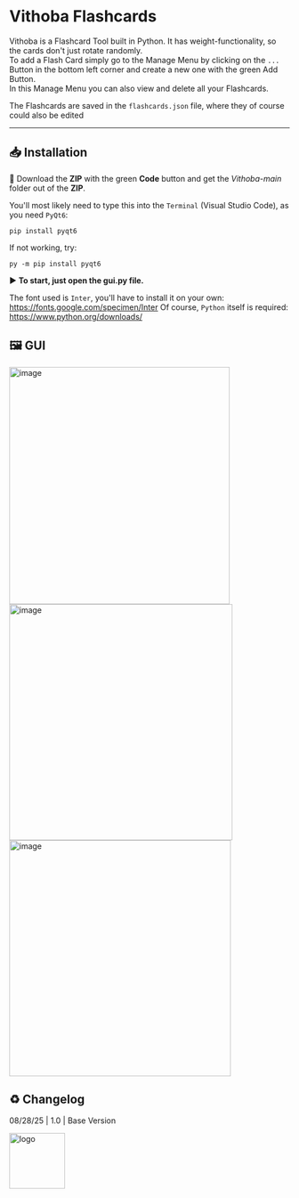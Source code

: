 # Vithoba Flashcards

Vithoba is a Flashcard Tool built in Python. It has weight-functionality, so the cards don't just rotate randomly.  
To add a Flash Card simply go to the Manage Menu by clicking on the `...` Button in the bottom left corner and create a new one with the green Add Button.  
In this Manage Menu you can also view and delete all your Flashcards.

The Flashcards are saved in the `flashcards.json` file, where they of course could also be edited

---

## 📥 Installation
🔽 Download the **ZIP** with the green **Code** button and get the *Vithoba-main* folder out of the **ZIP**.

You'll most likely need to type this into the `Terminal` (Visual Studio Code), as you need `PyQt6`:

    pip install pyqt6

If not working, try:

    py -m pip install pyqt6

▶ **To start, just open the gui.py file.**

The font used is `Inter`, you'll have to install it on your own: https://fonts.google.com/specimen/Inter
Of course, `Python` itself is required: https://www.python.org/downloads/

## 🖼 GUI

<img width="396" height="426" alt="image" src="https://github.com/user-attachments/assets/71d8d635-5ad7-4e62-87ae-680f55878b29" />

<img width="401" height="424" alt="image" src="https://github.com/user-attachments/assets/83ffe32e-d0f1-47d4-b9ed-3cca7aa5ea24" />

<img width="398" height="424" alt="image" src="https://github.com/user-attachments/assets/5d2fe853-8e7a-4648-abea-c6b23e29226f" />


## ♻ Changelog
08/28/25 | 1.0 | Base Version

<img width="100" height="100" alt="logo" src="https://github.com/user-attachments/assets/ce7e297b-7513-43e1-984e-cea0aa329af1" />
